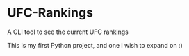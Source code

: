 # UFC-Rankings
A CLI tool to see the current UFC rankings

This is my first Python project, and one i wish to expand on :)
